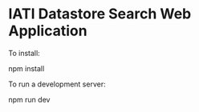 # IATI Datastore Search Web Application
To install:

  npm install
  
To run a development server:

  npm run dev
